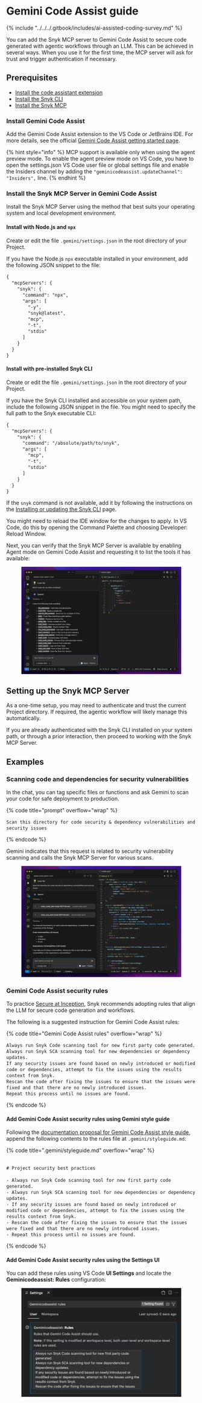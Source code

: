 # Gemini Code Assist guide

{% include "../../../.gitbook/includes/ai-assisted-coding-survey.md" %}

You can add the Snyk MCP server to Gemini Code Assist to secure code generated with agentic workflows through an LLM. This can be achieved in several ways. When you use it for the first time, the MCP server will ask for trust and trigger authentication if necessary.

## Prerequisites

* [Install the code assistant extension](gemini-code-assist-guide.md#install-gemini-code-assist)
* [Install the Snyk CLI](../../../cli-ide-and-ci-cd-integrations/snyk-cli/install-or-update-the-snyk-cli/)
* [Install the Snyk MCP](gemini-code-assist-guide.md#install-the-snyk-mcp-server-in-gemini-code-assist)

### Install Gemini Code Assist

Add the Gemini Code Assist extension to the VS Code or JetBrains IDE. For more details, see the official [Gemini Code Assist getting started page](https://codeassist.google/).

{% hint style="info" %}
MCP support is available only when using the agent preview mode. To enable the agent preview mode on VS Code, you have to open the settings.json VS Code user file or global settings file and enable the Insiders channel by adding the `"geminicodeassist.updateChannel": "Insiders",` line.
{% endhint %}

### Install the Snyk MCP Server in Gemini Code Assist

Install the Snyk MCP Server using the method that best suits your operating system and local development environment.

#### Install with Node.js and `npx`

Create or edit the file `.gemini/settings.json` in the root directory of your Project.

If you have the Node.js `npx` executable installed in your environment, add the following JSON snippet to the file:

```json5
{
  "mcpServers": {
    "snyk": {
      "command": "npx",
      "args": [
        "-y",
        "snyk@latest",
        "mcp",
        "-t",
        "stdio"
      ]
    }
  }
}
```

#### Install with pre-installed Snyk CLI

Create or edit the file `.gemini/settings.json` in the root directory of your Project.

If you have the Snyk CLI installed and accessible on your system path, include the following JSON snippet in the file. You might need to specify the full path to the Snyk executable CLI:

```json5
{
  "mcpServers": {
    "snyk": {
      "command": "/absolute/path/to/snyk",
      "args": [
        "mcp",
        "-t",
        "stdio"
      ]
    }
  }
}

```

If the `snyk` command is not available, add it by following the instructions on the [Installing or updating the Snyk CLI](../../../cli-ide-and-ci-cd-integrations/snyk-cli/install-or-update-the-snyk-cli/) page.&#x20;

You might need to reload the IDE window for the changes to apply. In VS Code, do this by opening the Command Palette and choosing Developer: Reload Window.

Next, you can verify that the Snyk MCP Server is available by enabling Agent mode on Gemini Code Assist and requesting it to list the tools it has available:

<figure><img src="../../../.gitbook/assets/image (101).png" alt=""><figcaption></figcaption></figure>

## Setting up the Snyk MCP Server

As a one-time setup, you may need to authenticate and trust the current Project directory. If required, the agentic workflow will likely manage this automatically.

If you are already authenticated with the Snyk CLI installed on your system path, or through a prior interaction, then proceed to working with the Snyk MCP Server.

## Examples

### Scanning code and dependencies for security vulnerabilities

In the chat, you can tag specific files or functions and ask Gemini to scan your code for safe deployment to production.

{% code title="prompt" overflow="wrap" %}
```
Scan this directory for code security & dependency vulnerabilities and security issues
```
{% endcode %}

Gemini indicates that this request is related to security vulnerability scanning and calls the Snyk MCP Server for various scans.

<figure><img src="../../../.gitbook/assets/image (102).png" alt=""><figcaption></figcaption></figure>

### Gemini Code Assist security rules

To practice [Secure at Inception](https://snyk.io/solutions/secure-ai-generated-code/), Snyk recommends adopting rules that align the LLM for secure code generation and workflows.

The following is a suggested instruction for Gemini Code Assist rules:&#x20;

{% code title="Gemini Code Assist rules" overflow="wrap" %}
```
Always run Snyk Code scanning tool for new first party code generated.
Always run Snyk SCA scanning tool for new dependencies or dependency updates.
If any security issues are found based on newly introduced or modified code or dependencies, attempt to fix the issues using the results context from Snyk.
Rescan the code after fixing the issues to ensure that the issues were fixed and that there are no newly introduced issues.
Repeat this process until no issues are found.
```
{% endcode %}

#### Add Gemini Code Assist security rules using Gemini style guide

Following the [documentation proposal for Gemini Code Assist style guide](https://developers.google.com/gemini-code-assist/docs/customize-gemini-behavior-github), append the following contents to the rules file at `.gemini/styleguide.md`:

{% code title=".gemini/styleguide.md" overflow="wrap" %}
```

# Project security best practices

- Always run Snyk Code scanning tool for new first party code generated.
- Always run Snyk SCA scanning tool for new dependencies or dependency updates.
- If any security issues are found based on newly introduced or modified code or dependencies, attempt to fix the issues using the results context from Snyk.
- Rescan the code after fixing the issues to ensure that the issues were fixed and that there are no newly introduced issues.
- Repeat this process until no issues are found.
```
{% endcode %}

#### Add Gemini Code Assist security rules using the Settings UI

You can add these rules using VS Code **UI Settings** and locate the **Geminicodeassist: Rules** configuration:

<figure><img src="../../../.gitbook/assets/image (103).png" alt=""><figcaption></figcaption></figure>



